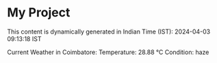 # My Project

This content is dynamically generated in Indian Time (IST): 2024-04-03 09:13:18 IST


Current Weather in Coimbatore:
Temperature: 28.88 °C
Condition: haze
